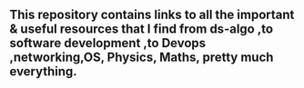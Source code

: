 ## This repository contains links to all the important & useful resources that I find from ds-algo ,to software development ,to Devops ,networking,OS, Physics, Maths, pretty much everything. 